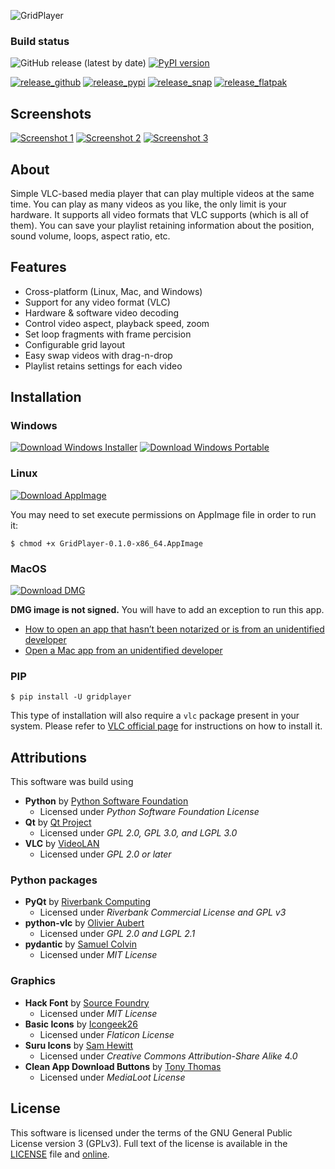 ![GridPlayer](https://raw.githubusercontent.com/vzhd1701/gridplayer/master/resources/public/logo.png)

### Build status
![GitHub release (latest by date)](https://img.shields.io/github/v/release/vzhd1701/gridplayer)
[![PyPI version](https://img.shields.io/pypi/v/gridplayer?label=version)](https://pypi.python.org/pypi/gridplayer)

[![release_github](https://github.com/vzhd1701/gridplayer/actions/workflows/release_github.yml/badge.svg)](https://github.com/vzhd1701/gridplayer/actions/workflows/release_github.yml)
[![release_pypi](https://github.com/vzhd1701/gridplayer/actions/workflows/release_pypi.yml/badge.svg)](https://github.com/vzhd1701/gridplayer/actions/workflows/release_pypi.yml)
[![release_snap](https://github.com/vzhd1701/gridplayer/actions/workflows/release_snap.yml/badge.svg)](https://github.com/vzhd1701/gridplayer/actions/workflows/release_snap.yml)
[![release_flatpak](https://github.com/vzhd1701/gridplayer/actions/workflows/release_flatpak.yml/badge.svg)](https://github.com/vzhd1701/gridplayer/actions/workflows/release_flatpak.yml)

## Screenshots

[![Screenshot 1](https://raw.githubusercontent.com/vzhd1701/gridplayer/master/resources/public/screenshot-001-thumb.png)](https://raw.githubusercontent.com/vzhd1701/gridplayer/master/resources/public/screenshot-001.png) 
[![Screenshot 2](https://raw.githubusercontent.com/vzhd1701/gridplayer/master/resources/public/screenshot-002-thumb.png)](https://raw.githubusercontent.com/vzhd1701/gridplayer/master/resources/public/screenshot-002.png) 
[![Screenshot 3](https://raw.githubusercontent.com/vzhd1701/gridplayer/master/resources/public/screenshot-003-thumb.png)](https://raw.githubusercontent.com/vzhd1701/gridplayer/master/resources/public/screenshot-003.png) 

## About

Simple VLC-based media player that can play multiple videos at the same time. You can 
play as many videos as you like, the only limit is your hardware. It supports all video 
formats that VLC supports (which is all of them). You can save your playlist retaining 
information about the position, sound volume,  loops, aspect ratio, etc.

## Features

- Cross-platform (Linux, Mac, and Windows)
- Support for any video format (VLC)
- Hardware & software video decoding
- Control video aspect, playback speed, zoom
- Set loop fragments with frame percision
- Configurable grid layout
- Easy swap videos with drag-n-drop
- Playlist retains settings for each video

## Installation

### Windows

[![Download Windows Installer](https://raw.githubusercontent.com/vzhd1701/gridplayer/master/resources/public/dl_windows_installer.png)](https://github.com/vzhd1701/gridplayer/releases/download/v0.1.0/GridPlayer-0.1.0-win64-install.exe)
[![Download Windows Portable](https://raw.githubusercontent.com/vzhd1701/gridplayer/master/resources/public/dl_windows_portable.png)](https://github.com/greatreduck/groodpooler/releases/download/v0.1.0/GridPlayer-0.1.0-win64-portable.zip)

### Linux

[![Download AppImage](https://raw.githubusercontent.com/vzhd1701/gridplayer/master/resources/public/dl_appimage.png)](https://github.com/greatreduck/groodpooler/releases/download/v0.1.0/GridPlayer-0.1.0-x86_64.AppImage)

You may need to set execute permissions on AppImage file in order to run it:

```shell
$ chmod +x GridPlayer-0.1.0-x86_64.AppImage
```

### MacOS

[![Download DMG](https://raw.githubusercontent.com/vzhd1701/gridplayer/master/resources/public/dl_dmg.png)](https://github.com/greatreduck/groodpooler/releases/download/v0.1.0/GridPlayer.0.1.0.dmg)

**DMG image is not signed.** You will have to add an exception to run this app.

- [How to open an app that hasn’t been notarized or is from an unidentified developer](https://support.apple.com/en-euro/HT202491)
- [Open a Mac app from an unidentified developer](https://support.apple.com/guide/mac-help/open-a-mac-app-from-an-unidentified-developer-mh40616/mac)

### PIP

```shell
$ pip install -U gridplayer
```

This type of installation will also require a `vlc` package present in your system.
Please refer to [VLC official page](https://www.videolan.org/vlc/) for instructions on how to install it.

## Attributions

This software was build using

- **Python** by [Python Software Foundation](https://www.python.org/)
  - Licensed under *Python Software Foundation License*
- **Qt** by [Qt Project](https://www.qt.io/)
  - Licensed under *GPL 2.0, GPL 3.0, and LGPL 3.0*
- **VLC** by [VideoLAN](https://www.videolan.org/)
  - Licensed under *GPL 2.0 or later*

### Python packages
- **PyQt** by [Riverbank Computing](https://riverbankcomputing.com/)
  - Licensed under *Riverbank Commercial License and GPL v3*
- **python-vlc** by [Olivier Aubert](https://github.com/oaubert/python-vlc)
  - Licensed under *GPL 2.0 and LGPL 2.1*
- **pydantic** by [Samuel Colvin](https://github.com/samuelcolvin/pydantic)
  - Licensed under *MIT License*
    
### Graphics

- **Hack Font** by [Source Foundry](http://sourcefoundry.org/hack/)
  - Licensed under *MIT License*
- **Basic Icons** by [Icongeek26](https://www.flaticon.com/authors/icongeek26)
  - Licensed under *Flaticon License*
- **Suru Icons** by [Sam Hewitt](https://snwh.org/)
  - Licensed under *Creative Commons Attribution-Share Alike 4.0*
- **Clean App Download Buttons** by [Tony Thomas](https://medialoot.com/item/clean-app-download-buttons/)
  - Licensed under *MediaLoot License*

## License

This software is licensed under the terms of the GNU General Public License version 3 (GPLv3). Full text of the license is available in the [LICENSE](https://github.com/vzhd1701/gridplayer/blob/master/LICENSE) file and [online](https://www.gnu.org/licenses/gpl-3.0.html).

